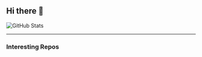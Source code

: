 ## Hi there 👋

<!--
**enricotrotti/enricotrotti** is a ✨ _special_ ✨ repository because its `README.md` (this file) appears on your GitHub profile.

Here are some ideas to get you started:

- 🔭 I’m currently working on ...
- 🌱 I’m currently learning ...
- 👯 I’m looking to collaborate on ...
- 🤔 I’m looking for help with ...
- 💬 Ask me about ...
- 📫 How to reach me: ...
- 😄 Pronouns: ...
- ⚡ Fun fact: ...


# Hi, I'm Enrico! 👋

- 🚀 PhD in **Physics**, always looking for new challenges.
- 🌱 Currently learning **Machine Learning** and **Data Science**.
- 🔭 Working on different projects using Python and Matlab.
- 📫 Puoi contattarmi su [LinkedIn](https://www.linkedin.com/in/enricotrotti) o inviarmi un'email a **trottienr@gmail.com**.

---

-->

![GitHub Stats](https://github-readme-stats.vercel.app/api?username=enricotrotti&show_icons=true)


---

### Interesting Repos


